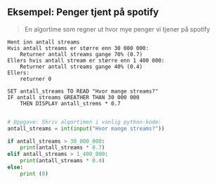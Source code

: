 ## Eksempel: Penger tjent på spotify

> En algortime som regner ut hvor mye penger vi tjener på spotify

```pseudo
Hent inn antall streams
Hvis antall streams er større enn 30 000 000:
    Returner antall streams gange 70% (0.7)
Ellers hvis antall stream er større enn 1 400 000: 
    Returner antall streams gange 40% (0.4)
Ellers:
    returner 0
```

```pseudo-udir
SET antall_streams TO READ "Hvor mange streams?"
IF antall streams GREATHER THAN 30 000 000
    THEN DISPLAY antall_strems * 0.7
    
```



```python
# Oppgave: Skriv algortimen i vanlig python-kode:
antall_streams = int(input("Hvor mange streams?"))

if antall_streams > 30_000_000:
    print(antall_streams * 0.7)
elif antall_streams > 1_400_000:
    print(antall_streams * 0.4)
else:
    print (0)

```